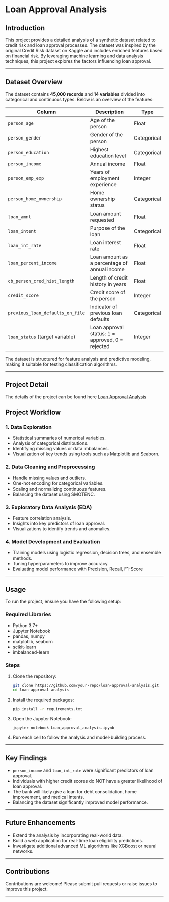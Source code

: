 # Loan Approval Analysis

## Introduction
This project provides a detailed analysis of a synthetic dataset related to credit risk and loan approval processes. The dataset was inspired by the original Credit Risk dataset on Kaggle and includes enriched features based on financial risk. By leveraging machine learning and data analysis techniques, this project explores the factors influencing loan approval.

---

## Dataset Overview

The dataset contains **45,000 records** and **14 variables** divided into categorical and continuous types. Below is an overview of the features:

| Column                         | Description                                         | Type         |
|--------------------------------|-----------------------------------------------------|--------------|
| `person_age`                   | Age of the person                                  | Float        |
| `person_gender`                | Gender of the person                               | Categorical  |
| `person_education`             | Highest education level                            | Categorical  |
| `person_income`                | Annual income                                      | Float        |
| `person_emp_exp`               | Years of employment experience                     | Integer      |
| `person_home_ownership`        | Home ownership status                              | Categorical  |
| `loan_amnt`                    | Loan amount requested                              | Float        |
| `loan_intent`                  | Purpose of the loan                                | Categorical  |
| `loan_int_rate`                | Loan interest rate                                 | Float        |
| `loan_percent_income`          | Loan amount as a percentage of annual income       | Float        |
| `cb_person_cred_hist_length`   | Length of credit history in years                 | Float        |
| `credit_score`                 | Credit score of the person                         | Integer      |
| `previous_loan_defaults_on_file` | Indicator of previous loan defaults               | Categorical  |
| `loan_status` (target variable)| Loan approval status: 1 = approved, 0 = rejected  | Integer      |

The dataset is structured for feature analysis and predictive modeling, making it suitable for testing classification algorithms.

---

## Project Detail
The details of the project can be found here [Loan Approval Analysis](https://github.com/perryfalcon0410/Loan-Approval-Analysis/blob/main/Loan_approval_analysis.ipynb)

## Project Workflow

### 1. Data Exploration

- Statistical summaries of numerical variables.
- Analysis of categorical distributions.
- Identifying missing values or data imbalances.
- Visualization of key trends using tools such as Matplotlib and Seaborn.

### 2. Data Cleaning and Preprocessing

- Handle missing values and outliers.
- One-hot encoding for categorical variables.
- Scaling and normalizing continuous features.
- Balancing the dataset using SMOTENC.

### 3. Exploratory Data Analysis (EDA)

- Feature correlation analysis.
- Insights into key predictors of loan approval.
- Visualizations to identify trends and anomalies.

### 4. Model Development and Evaluation

- Training models using logistic regression, decision trees, and ensemble methods.
- Tuning hyperparameters to improve accuracy.
- Evaluating model performance with Precision, Recall, F1-Score

---

## Usage

To run the project, ensure you have the following setup:

### Required Libraries
- Python 3.7+
- Jupyter Notebook
- pandas, numpy
- matplotlib, seaborn
- scikit-learn
- imbalanced-learn

### Steps

1. Clone the repository:

   ```bash
   git clone https://github.com/your-repo/loan-approval-analysis.git
   cd loan-approval-analysis
   ```

2. Install the required packages:

   ```bash
   pip install -r requirements.txt
   ```

3. Open the Jupyter Notebook:

   ```bash
   jupyter notebook Loan_approval_analysis.ipynb
   ```

4. Run each cell to follow the analysis and model-building process.

---

## Key Findings

- `person_income` and `loan_int_rate` were significant predictors of loan approval.
- Individuals with higher credit scores do NOT have a greater likelihood of loan approval.
- The bank will likely give a loan for debt consolidation, home improvement, and medical intents.
- Balancing the dataset significantly improved model performance.

---

## Future Enhancements

- Extend the analysis by incorporating real-world data.
- Build a web application for real-time loan eligibility predictions.
- Investigate additional advanced ML algorithms like XGBoost or neural networks.

---

## Contributions
Contributions are welcome! Please submit pull requests or raise issues to improve this project.

---
